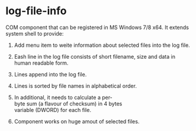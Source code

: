 log-file-info
=============

COM component that can be registered in MS Windows 7/8 x64. 
It extends system shell to provide:

1. Add menu item to weite information about selected files into the log file.

2. Eash line in the log file consists of short filename, size and data in human readable form.

3. Lines append into the log file.

4. Lines is sorted by file names in alphabetical order.

5. In additional, it needs to calculate a per­byte sum (a flavour of checksum) in 4 bytes
variable (DWORD) for each file.

6. Component works on huge amout of selected files.
